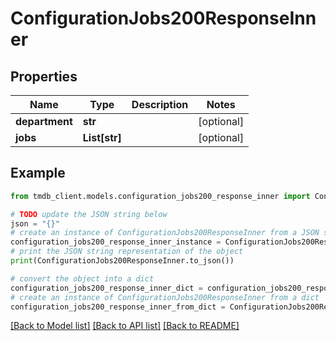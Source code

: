 # ConfigurationJobs200ResponseInner


## Properties

Name | Type | Description | Notes
------------ | ------------- | ------------- | -------------
**department** | **str** |  | [optional] 
**jobs** | **List[str]** |  | [optional] 

## Example

```python
from tmdb_client.models.configuration_jobs200_response_inner import ConfigurationJobs200ResponseInner

# TODO update the JSON string below
json = "{}"
# create an instance of ConfigurationJobs200ResponseInner from a JSON string
configuration_jobs200_response_inner_instance = ConfigurationJobs200ResponseInner.from_json(json)
# print the JSON string representation of the object
print(ConfigurationJobs200ResponseInner.to_json())

# convert the object into a dict
configuration_jobs200_response_inner_dict = configuration_jobs200_response_inner_instance.to_dict()
# create an instance of ConfigurationJobs200ResponseInner from a dict
configuration_jobs200_response_inner_from_dict = ConfigurationJobs200ResponseInner.from_dict(configuration_jobs200_response_inner_dict)
```
[[Back to Model list]](../README.md#documentation-for-models) [[Back to API list]](../README.md#documentation-for-api-endpoints) [[Back to README]](../README.md)


